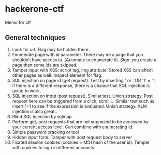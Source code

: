 # hackerone-ctf
Memo for ctf

## General techniques 
1. Look for url. Flag may be hidden there.
2.  Enumerate page with id parameter. There may be a page that you shouldn't have access to. (Automate to enumerate it). 
Sign: you create a page then some ids are skipped. 
4. Tamper input with XSS: script tag, img attribute. Stored XSS can affect other pages as well. Inspect element for flag. 
5. SQL injection on page id (get request). Test by inserting ' or ' OR '1' = '1. 
   If there is a different response, there is a chance that SQL injection is going to work.
6. SQL injection on input (post request). Similar test. Union strategy. 
   Post request here can be triggered from a click, scroll,...
   Similar test such as insert 1+1 to see if the expression is evaluated.
   Union strategy. 
   XLM injection is also great.. 
7. Blind SQL injection by sqlmap 
8. Perform get, post requests that are not supposed to be accessed by your current access level.
    Can combine with enumerating id.
10. Simple password cracking or tool 
11. Hidden input form. Tamper with post request body to server
12. Fixated session cookies (cookies = MD1 hash of the user id). Temper with cookies to sign in different accounts. 

